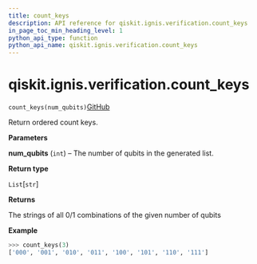 ```yaml
---
title: count_keys
description: API reference for qiskit.ignis.verification.count_keys
in_page_toc_min_heading_level: 1
python_api_type: function
python_api_name: qiskit.ignis.verification.count_keys
---
```


# qiskit.ignis.verification.count\_keys

<span id="qiskit.ignis.verification.count_keys" />

`count_keys(num_qubits)`[GitHub](https://github.com/qiskit-community/qiskit-ignis/tree/stable/0.6/qiskit/ignis/verification/tomography/data.py "view source code")

Return ordered count keys.

**Parameters**

**num\_qubits** (`int`) – The number of qubits in the generated list.

**Return type**

`List`\[`str`]

**Returns**

The strings of all 0/1 combinations of the given number of qubits

**Example**

```python
>>> count_keys(3)
['000', '001', '010', '011', '100', '101', '110', '111']
```

